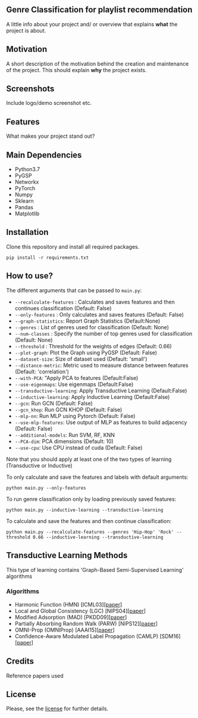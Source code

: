 ## Genre Classification for playlist recommendation
A little info about your project and/ or overview that explains **what** the project is about.

## Motivation
A short description of the motivation behind the creation and maintenance of the project. This should explain **why** the project exists.

## Screenshots
Include logo/demo screenshot etc.

## Features
What makes your project stand out?

## Main Dependencies
- Python3.7
- PyGSP
- Networkx
- PyTorch
- Numpy
- Sklearn
- Pandas
- Matplotlib

## Installation
Clone this repository and install all required packages.
```
pip install -r requirements.txt
```
## How to use?
The different arguments that can be passed to `main.py`:
- `--recalculate-features` : Calculates and saves features and then continues classification (Default: False)
- `--only-features` : Only calculates and saves features (Default: False)
- `--graph-statistics`: Report Graph Statistics (Default:None)
- `--genres` : List of genres used for classification (Default: None)
- `--num-classes` : Specify the number of top genres used for classification (Default: None)
- `--threshold` : Threshold for the weights of edges (Default: 0.66)
- `--plot-graph`: Plot the Graph using PyGSP (Default: False)
- `--dataset-size`: Size of dataset used (Default: 'small')
- `--distance-metric`: Metric used to measure distance between features (Default: 'correlation')
- `--with-PCA`: "Apply PCA to features (Default:False)
- `--use-eigenmaps`: Use eigenmaps (Default:False)
- `--transductive-learning`: Apply Transductive Learning (Default:False)
- `--inductive-learning`: Apply Inductive Learning (Default:False)
- `--gcn`: Run GCN (Default: False)
- `--gcn_khop`: Run GCN KHOP (Default: False)
- `--mlp-nn`: Run MLP using Pytorch (Default: False)
- `--use-mlp-features`: Use output of MLP as features to build adjacency (Default: False)
- `--additional-models`: Run SVM, RF, KNN
- `--PCA-dim`: PCA dimensions (Default: 10)
- `--use-cpu`: Use CPU instead of cuda (Default: False)


Note that you should apply at least one of the two types of learning (Transductive or Inductive)

To only calculate and save the features and labels with default arguments:
```
python main.py --only-features
```

To run genre classification only by loading previously saved features:
```
python main.py --inductive-learning --transductive-learning
```

To calculate and save the features and then continue classification:
```
python main.py --recalculate-features --genres 'Hip-Hop' 'Rock' --threshold 0.66 --inductive-learning --transductive-learning
```
## Transductive Learning Methods
This type of learning contains 'Graph-Based Semi-Supervised Learning' algorithms

### Algorithms

* Harmonic Function (HMN) [ICML03][[paper](http://mlg.eng.cam.ac.uk/zoubin/papers/zgl.pdf)]
* Local and Global Consistency (LGC) [NIPS04][[paper](https://papers.nips.cc/paper/2506-learning-with-local-and-global-consistency.pdf)]
* Modified Adsorption (MAD) [PKDD09][[paper](http://talukdar.net/papers/adsorption_ecml09.pdf)]
* Partially Absorbing Random Walk (PARW) [NIPS12][[paper](https://papers.nips.cc/paper/4833-learning-with-partially-absorbing-random-walks.pdf)]
* OMNI-Prop (OMNIProp) [AAAI15][[paper](https://pdfs.semanticscholar.org/f217/1ea6e028fb5c2eb1d0256639b4e732764ab4.pdf)]
* Confidence-Aware Modulated Label Propagation (CAMLP) [SDM16][[paper](https://epubs.siam.org/doi/pdf/10.1137/1.9781611974348.58)]

## Credits
Reference papers used


## License
Please, see the [license](LICENSE) for further details.
